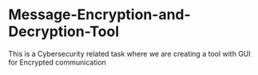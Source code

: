 # Message-Encryption-and-Decryption-Tool
This is a Cybersecurity related task where we are creating a tool  with GUI for Encrypted communication
